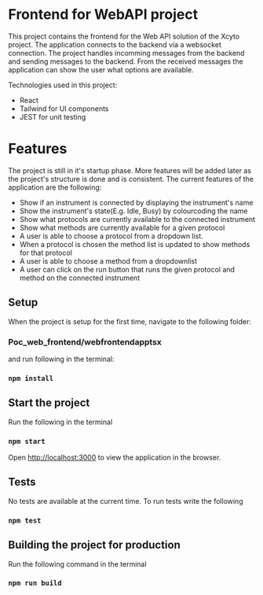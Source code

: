 # Frontend for WebAPI project
This project contains the frontend for the Web API solution of the Xcyto project. 
The application connects to the backend via a websocket connection. The project handles incomming messages from the backend and sending messages to the backend.
From the received messages the application can show the user what options are available.

Technologies used in this project:
- React
- Tailwind for UI components
- JEST for unit testing

# Features
The project is still in it's startup phase. More features will be added later as the project's structure is done and is consistent.
The current features of the application are the following:
- Show if an instrument is connected by displaying the instrument's name
- Show the instrument's state(E.g. Idle, Busy) by colourcoding the name
- Show what protocols are currently available to the connected instrument
- Show what methods are currently available for a given protocol
- A user is able to choose a protocol from a dropdown list.
- When a protocol is chosen the method list is updated to show methods for that protocol
- A user is able to choose a method from a dropdownlist
- A user can click on the run button that runs the given protocol and method on the connected instrument

## Setup
When the project is setup for the first time, navigate to the following folder:
### Poc_web_frontend/webfrontendapptsx
and run following in the terminal:
### `npm install` 

## Start the project
Run the following in the terminal
### `npm start`
Open [http://localhost:3000](http://localhost:3000) to view the application in the browser.

## Tests
No tests are available at the current time.
To run tests write the following 
### `npm test`

## Building the project for production
Run the following command in the terminal
### `npm run build`